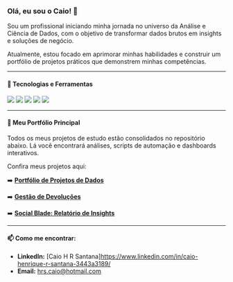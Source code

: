 ### Olá, eu sou o Caio! 👋

Sou um profissional iniciando minha jornada no universo da Análise e Ciência de Dados, com o objetivo de transformar dados brutos em insights e soluções de negócio.

Atualmente, estou focado em aprimorar minhas habilidades e construir um portfólio de projetos práticos que demonstrem minhas competências.

---

#### 🔧 Tecnologias e Ferramentas

<div>
  <img src="https://img.shields.io/badge/Python-3776AB?style=for-the-badge&logo=python&logoColor=white" />
  <img src="https://img.shields.io/badge/Pandas-150458?style=for-the-badge&logo=pandas&logoColor=white" />
  <img src="https://img.shields.io/badge/scikit--learn-F7931E?style=for-the-badge&logo=scikit-learn&logoColor=white" />
  <img src="https://img.shields.io/badge/Streamlit-FF4B4B?style=for-the-badge&logo=streamlit&logoColor=white" />
  <img src="https://img.shields.io/badge/GIT-E44C30?style=for-the-badge&logo=git&logoColor=white" />
</div>

---

#### 🚀 Meu Portfólio Principal

Todos os meus projetos de estudo estão consolidados no repositório abaixo. Lá você encontrará análises, scripts de automação e dashboards interativos.

Confira meus projetos aqui: 

➡️ **[Portfólio de Projetos de Dados](https://github.com/KaaioH013/portfolio)**

➡️ **[Gestão de Devoluções](https://github.com/KaaioH013/gestao-devolucoes.git)**

➡️ **[Social Blade: Relatório de Insights](https://github.com/KaaioH013/relatorio_social_blade.git)**

---

#### 📫 Como me encontrar:

- **LinkedIn:** [Caio H R Santana]https://www.linkedin.com/in/caio-henrique-r-santana-3443a3189/
- **Email:** hrs.caio@hotmail.com
